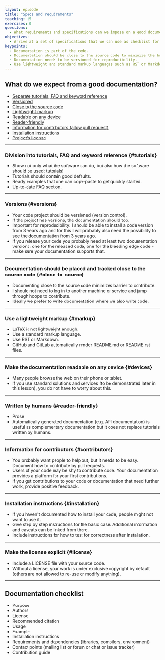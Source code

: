 ```yaml
---
layout: episode
title: "Specs and requirements"
teaching: 15
exercises: 0
questions:
  - What requirements and specifications can we impose on a good documentation?
objectives:
  - Arrive at a set of specifications that we can use as checklist for designing and deploying code documentation.
keypoints:
  - Documentation is part of the code.
  - Documentation should be close to the source code to minimize the barrier to contribute.
  - Documentation needs to be versioned for reproducibility.
  - Use lightweight and standard markup languages such as RST or Markdown.
---
```


## What do we expect from a good documentation?

- [Separate tutorials, FAQ and keyword reference](#tutorials)
- [Versioned](#versions)
- [Close to the source code](#close-to-source)
- [Lightweight markup](#markup)
- [Readable on any device](#devices)
- [Reader-friendly](#reader-friendly)
- [Information for contributors (allow pull request)](#contributors)
- [Installation instructions](#installation)
- [Project's license](#license)

---

### Division into tutorials, FAQ and keyword reference {#tutorials}

- Show not only what the software can do, but also how the software should be used: tutorials!
- Tutorials should contain good defaults.
- Ready examples that one can copy-paste to get quickly started.
- Up-to-date FAQ section.

---

### Versions {#versions}

- Your code project should be versioned (version control).
- If the project has versions, the documentation should too.
- Important for reproducibility: I should be able to install a code version
  from 3 years ago and for this I will probably also need the possibility to
  see the documentation from 3 years ago.
- If you release your code you probably need at least two documentation
  versions: one for the released code, one for the bleeding edge code - make
  sure your documentation supports that.

---

### Documentation should be placed and tracked close to the source code {#close-to-source}

- Documenting close to the source code minimizes barrier to contribute.
- I should not need to log in to another machine or service and jump through hoops to contribute.
- Ideally we prefer to write documentation where we also write code.

---

### Use a lightweight markup {#markup}

- LaTeX is not lightweight enough.
- Use a standard markup language.
- Use RST or Markdown.
- GitHub and GitLab automatically render README.md or README.rst files.

---

### Make the documentation readable on any device {#devices}

- Many people browse the web on their phone or tablet.
- If you use standard solutions and services (to be demonstrated later in this
  lesson), you do not have to worry about this.

---

### Written by humans {#reader-friendly}

- Prose
- Automatically generated documentation (e.g. API documentation) is useful as
  complementary documentation but it does not replace tutorials written by
  humans.

---

### Information for contributors {#contributors}

- You probably want people to help out, but it needs to be easy. Document how to contribute by pull requests.
- Users of your code may be shy to contribute code. Your documentation provides a platform for your first contributions.
- If you get contributions to your code or documentation that need further work, provide positive feedback.

---

### Installation instructions {#installation}

- If you haven't documented how to install your code, people might not want to use it.
- Give step by step instructions for the basic case. Additional information and caveats can be linked from there.
- Include instructions for how to test for correctness after installation.

---

### Make the license explicit {#license}

- Include a LICENSE file with your source code.
- Without a license, your work is under exclusive copyright by default (others are not allowed to re-use or modify anything).

---

## Documentation checklist

- Purpose
- Authors
- License
- Recommended citation
- Usage
- Example
- Installation instructions
- Requirements and dependencies (libraries, compilers, environment)
- Contact points (mailing list or forum or chat or issue tracker)
- Contribution guide
